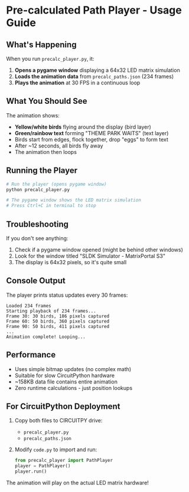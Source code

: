 # Pre-calculated Path Player - Usage Guide

## What's Happening

When you run `precalc_player.py`, it:

1. **Opens a pygame window** displaying a 64x32 LED matrix simulation
2. **Loads the animation data** from `precalc_paths.json` (234 frames)
3. **Plays the animation** at 30 FPS in a continuous loop

## What You Should See

The animation shows:
- **Yellow/white birds** flying around the display (bird layer)
- **Green/rainbow text** forming "THEME PARK WAITS" (text layer)
- Birds start from edges, flock together, drop "eggs" to form text
- After ~12 seconds, all birds fly away
- The animation then loops

## Running the Player

```bash
# Run the player (opens pygame window)
python precalc_player.py

# The pygame window shows the LED matrix simulation
# Press Ctrl+C in terminal to stop
```

## Troubleshooting

If you don't see anything:
1. Check if a pygame window opened (might be behind other windows)
2. Look for the window titled "SLDK Simulator - MatrixPortal S3"
3. The display is 64x32 pixels, so it's quite small

## Console Output

The player prints status updates every 30 frames:
```
Loaded 234 frames
Starting playback of 234 frames...
Frame 30: 30 birds, 186 pixels captured
Frame 60: 50 birds, 360 pixels captured
Frame 90: 50 birds, 411 pixels captured
...
Animation complete! Looping...
```

## Performance

- Uses simple bitmap updates (no complex math)
- Suitable for slow CircuitPython hardware
- ~158KB data file contains entire animation
- Zero runtime calculations - just position lookups

## For CircuitPython Deployment

1. Copy both files to CIRCUITPY drive:
   - `precalc_player.py`
   - `precalc_paths.json`

2. Modify `code.py` to import and run:
   ```python
   from precalc_player import PathPlayer
   player = PathPlayer()
   player.run()
   ```

The animation will play on the actual LED matrix hardware!